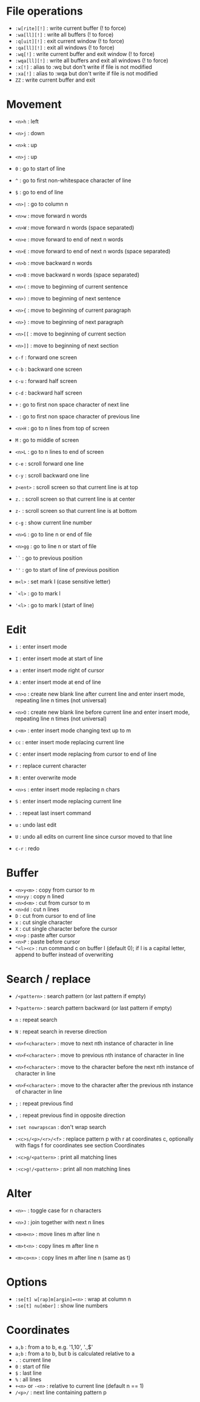 # File operations

- `:w[rite][!]` : write current buffer (! to force)
- `:wa[ll][!]`     : write all buffers (! to force)
- `:q[uit][!]`     : exit current window (! to force)
- `:qa[ll][!]`     : exit all windows (! to force)
- `:wq[!]`         : write current buffer and exit window (! to force)
- `:wqa[ll][!]`    : write all buffers and exit all windows (! to force)
- `:x[!]`          : alias to :wq but don't write if file is not modified
- `:xa[!]`         : alias to :wqa but don't write if file is not modified
- `ZZ`             : write current buffer and exit


# Movement

- `<n>h`     : left
- `<n>j`     : down
- `<n>k`     : up
- `<n>j`     : up

- `0`        : go to start of line
- `^`        : go to first non-whitespace character of line
- `$`        : go to end of line
- `<n>|`     : go to column n

- `<n>w`     : move forward n words
- `<n>W`     : move forward n words (space separated)
- `<n>e`     : move forward to end of next n words
- `<n>E`     : move forward to end of next n words (space separated)
- `<n>b`     : move backward n words
- `<n>B`     : move backward n words (space separated)
- `<n>(`     : move to beginning of current sentence
- `<n>)`     : move to beginning of next sentence
- `<n>{`     : move to beginning of current paragraph
- `<n>}`     : move to beginning of next paragraph
- `<n>[[`    : move to beginning of current section
- `<n>]]`    : move to beginning of next section

- `c-f`      : forward one screen
- `c-b`      : backward one screen
- `c-u`      : forward half screen
- `c-d`      : backward half screen

- `+`        : go to first non space character of next line
- `-`        : go to first non space character of previous line

- `<n>H`     : go to n lines from top of screen
- `M`        : go to middle of screen
- `<n>L`     : go to n lines to end of screen

- `c-e`      : scroll forward one line
- `c-y`      : scroll backward one line
- `z<ent>`   : scroll screen so that current line is at top
- `z.`       : scroll screen so that current line is at center
- `z-`       : scroll screen so that current line is at bottom

- `c-g`      : show current line number
- `<n>G`     : go to line n or end of file
- `<n>gg`    : go to line n or start of file
- ` `` `     : go to previous position
- `''`       : go to start of line of previous position

- `m<l>`     : set mark l (case sensitive letter)
- `` `<l> `` : go to mark l
- `'<l>`     : go to mark l (start of line)


# Edit

- `i`    : enter insert mode
- `I`    : enter insert mode at start of line
- `a`    : enter insert mode right of cursor
- `A`    : enter insert mode at end of line
- `<n>o` : create new blank line after current line and enter insert mode,
           repeating line n times (not universal)
- `<n>O` : create new blank line before current line and enter insert mode,
           repeating line n times (not universal)
- `c<m>` : enter insert mode changing text up to m
- `cc`   : enter insert mode replacing current line
- `C`    : enter insert mode replacing from cursor to end of line
- `r`    : replace current character
- `R`    : enter overwrite mode
- `<n>s` : enter insert mode replacing n chars
- `S`    : enter insert mode replacing current line

- `.`    : repeat last insert command
- `u`    : undo last edit
- `U`    : undo all edits on current line since cursor moved to that line
- `c-r`  : redo


# Buffer

- `<n>y<m>`  : copy from cursor to m
- `<n>yy`    : copy n lined
- `<n>d<m>`  : cut from cursor to m
- `<n>dd`    : cut n lines
- `D`        : cut from cursor to end of line
- `x`        : cut single character
- `X`        : cut single character before the cursor
- `<n>p`     : paste after cursor
- `<n>P`     : paste before cursor
- `"<l><c>`  : run command c on buffer l (default 0); if l is a capital letter, 
               append to buffer instead of overwriting


# Search / replace

- `/<pattern>`        : search pattern (or last pattern if empty)
- `?<pattern>`        : search pattern backward (or last pattern if empty)
- `n`                 : repeat search
- `N`                 : repeat search in reverse direction

- `<n>f<character>`   : move to next nth instance of character in line
- `<n>F<character>`   : move to previous nth instance of character in line
- `<n>f<character>`   : move to the character before the next nth instance of 
                        character in line
- `<n>F<character>`   : move to the character after the previous nth instance of 
                        character in line
- `;`                 : repeat previous find
- `,`                 : repeat previous find in opposite direction

- `:set nowrapscan`   : don't wrap search

- `:<c>s/<p>/<r>/<f>` : replace pattern p with r at coordinates c, optionally 
                        with flags f
												for coordinates see section Coordinates
- `:<c>g/<pattern>`   : print all matching lines
- `:<c>g!/<pattern>`  : print all non matching lines



# Alter

- `<n>~`     : toggle case for n characters
- `<n>J`     : join together with next n lines

- `<m>m<n>`  : move lines m after line n
- `<m>t<n>`  : copy lines m after line n
- `<m>co<n>` : copy lines m after line n (same as t)


# Options

- `:se[t] w[rap]m[argin]=<n>` : wrap at column n
- `:se[t] nu[mber]` : show line numbers


# Coordinates

- `a,b`            : from a to b, e.g. '1,10', '.,$'
- `a;b`            : from a to b, but b is calculated relative to a
- `.`              : current line
- `0`              : start of file
- `$`              : last line
- `%`              : all lines
- `+<n>` or `-<n>` : relative to current line (default n == 1)
- `/<p>/`          : next line containing pattern p


